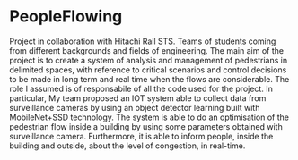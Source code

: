 # PeopleFlowing

Project in collaboration with Hitachi Rail STS. Teams of students coming from different backgrounds and fields of engineering. The main aim of the project is to create a system of analysis and management of pedestrians in delimited spaces, with reference to critical scenarios and control decisions to be made in long term and real time when the flows are considerable. The role I assumed is of responsabile of all the code used for the project. In particular, My team proposed an IOT system able to collect data from surveillance cameras by using an object detector learning built with MobileNet+SSD technology. The system is able to do an optimisation of the pedestrian flow inside a building by using some parameters obtained with surveillance camera. Furthermore, it is able to inform people, inside the building and outside, about the level of congestion, in real-time. 
